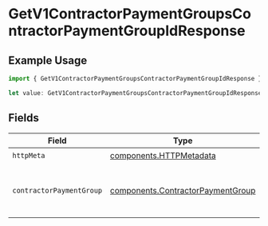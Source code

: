 # GetV1ContractorPaymentGroupsContractorPaymentGroupIdResponse

## Example Usage

```typescript
import { GetV1ContractorPaymentGroupsContractorPaymentGroupIdResponse } from "@gusto/embedded-api/models/operations/getv1contractorpaymentgroupscontractorpaymentgroupid.js";

let value: GetV1ContractorPaymentGroupsContractorPaymentGroupIdResponse = {};
```

## Fields

| Field                                                                                  | Type                                                                                   | Required                                                                               | Description                                                                            |
| -------------------------------------------------------------------------------------- | -------------------------------------------------------------------------------------- | -------------------------------------------------------------------------------------- | -------------------------------------------------------------------------------------- |
| `httpMeta`                                                                             | [components.HTTPMetadata](../../models/components/httpmetadata.md)                     | :heavy_check_mark:                                                                     | N/A                                                                                    |
| `contractorPaymentGroup`                                                               | [components.ContractorPaymentGroup](../../models/components/contractorpaymentgroup.md) | :heavy_minus_sign:                                                                     | Full contractor payment group object                                                   |